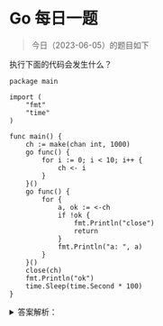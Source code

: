 # Go 每日一题

> 今日（2023-06-05）的题目如下

执行下面的代码会发生什么？

```golang
package main

import (
	"fmt"
	"time"
)

func main() {
	ch := make(chan int, 1000)
	go func() {
		for i := 0; i < 10; i++ {
			ch <- i
		}
	}()
	go func() {
		for {
			a, ok := <-ch
			if !ok {
				fmt.Println("close")
				return
			}
			fmt.Println("a: ", a)
		}
	}()
	close(ch)
	fmt.Println("ok")
	time.Sleep(time.Second * 100)
}
```


<details>
<summary>答案解析：</summary>
<div>

记住 channel 的一些关键特性：

- 给一个 nil channel 发送数据，造成永远阻塞
- 从一个 nil channel 接收数据，造成永远阻塞
- 给一个已经关闭的 channel 发送数据，引起 panic
- 从一个已经关闭的 channel 接收数据，如果缓冲区中为空，则返回一个零值
- 无缓冲的channel是同步的，而有缓冲的channel是非同步的

15字口诀：“**空读写阻塞，写关闭异常，读关闭空零**”，往已经关闭的 channel 写入数据会 panic。

本题中，因为 main 在开辟完两个 goroutine 之后，立刻关闭了 ch， 结果就是 panic：

>	panic: send on closed channel

---

### 9 楼

题解：过早的关闭 channel 导致了 panic

但是我有一个问题，将代码改正确，为什么 fmt.Println("close") 没有被打印呢？


```golang
ch := make(chan int, 1000)
go func() {
	for i := 0; i < 10; i++ {
		ch <- i
	}
}()

go func() {
	for {
		a, ok := <-ch
		if !ok {
			fmt.Println("close")
			return
		}
		fmt.Println("a: ", a)
	}
}()

fmt.Println("ok")
time.Sleep(time.Second * 1)
close(ch)
```

</div>
</details>
